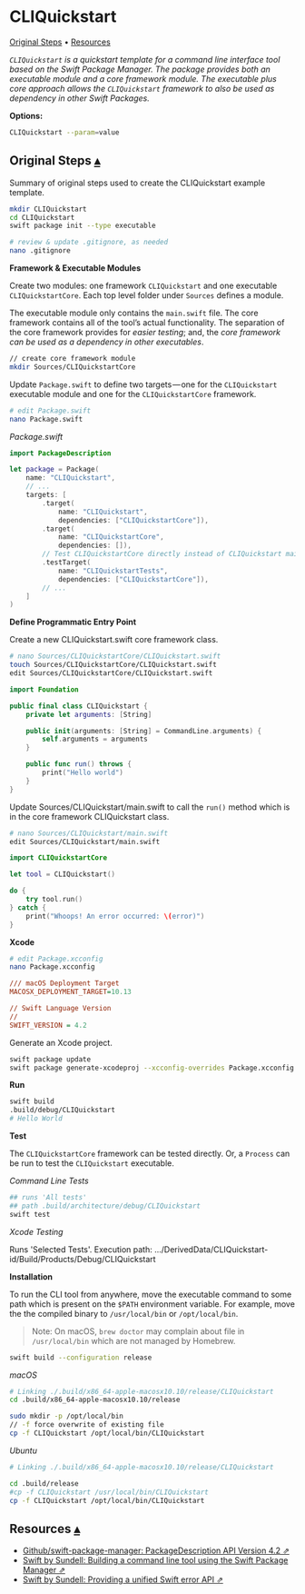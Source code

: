 # CLIQuickstart

<a id="toc"></a>
[Original Steps](#linkOriginalSteps) • 
[Resources](#linkResources) 

_`CLIQuickstart` is a quickstart template for a command line interface tool based on the Swift Package Manager.  The package provides both an executable module and a core framework module.  The executable plus core approach allows the `CLIQuickstart` framework to also be used as dependency in other Swift Packages._

**Options:**

```sh
CLIQuickstart --param=value

```

## Original Steps <a id="linkOriginalSteps"></a>[▴](#toc)

Summary of original steps used to create the CLIQuickstart example template.

``` sh
mkdir CLIQuickstart
cd CLIQuickstart
swift package init --type executable

# review & update .gitignore, as needed
nano .gitignore
```

**Framework & Executable Modules**

Create two modules: one framework `CLIQuickstart` and one executable `CLIQuickstartCore`. Each top level folder under `Sources` defines a module.

The executable module only contains the `main.swift` file. The core framework contains all of the tool’s actual functionality.  The separation of the core framework provides for *easier testing*; and, the *core framework can be used as a dependency in other executables*.

``` sh
// create core framework module
mkdir Sources/CLIQuickstartCore
```

Update `Package.swift` to define two targets — one for the `CLIQuickstart` executable module and one for the `CLIQuickstartCore` framework.

``` sh
# edit Package.swift
nano Package.swift
```

_Package.swift_

``` swift
import PackageDescription

let package = Package(
    name: "CLIQuickstart",
    // ...
    targets: [
        .target(
            name: "CLIQuickstart",
            dependencies: ["CLIQuickstartCore"]),
        .target(
            name: "CLIQuickstartCore",
            dependencies: []),
        // Test CLIQuickstartCore directly instead of CLIQuickstart main.swift
        .testTarget(
            name: "CLIQuickstartTests",
            dependencies: ["CLIQuickstartCore"]),
        // ...
    ]
)
```

**Define Programmatic Entry Point**

Create a new CLIQuickstart.swift core framework class.

``` sh
# nano Sources/CLIQuickstartCore/CLIQuickstart.swift
touch Sources/CLIQuickstartCore/CLIQuickstart.swift
edit Sources/CLIQuickstartCore/CLIQuickstart.swift 
```

``` swift
import Foundation

public final class CLIQuickstart {
    private let arguments: [String]

    public init(arguments: [String] = CommandLine.arguments) { 
        self.arguments = arguments
    }

    public func run() throws {
        print("Hello world")
    }
}
```

Update Sources/CLIQuickstart/main.swift to call the `run()` method which is in the core framework CLIQuickstart class.

``` sh
# nano Sources/CLIQuickstart/main.swift
edit Sources/CLIQuickstart/main.swift
```


``` swift
import CLIQuickstartCore

let tool = CLIQuickstart()

do {
    try tool.run()
} catch {
    print("Whoops! An error occurred: \(error)")
}
```

**Xcode**

``` sh
# edit Package.xcconfig 
nano Package.xcconfig
```

``` ini
/// macOS Deployment Target
MACOSX_DEPLOYMENT_TARGET=10.13

// Swift Language Version
// 
SWIFT_VERSION = 4.2
```

Generate an Xcode project.

``` sh
swift package update
swift package generate-xcodeproj --xcconfig-overrides Package.xcconfig
```

**Run**

``` sh
swift build
.build/debug/CLIQuickstart
# Hello World
```

**Test**

The `CLIQuickstartCore` framework can be tested directly. Or, a `Process` can be run to test the `CLIQuickstart` executable.

_Command Line Tests_


``` sh
## runs 'All tests'
## path .build/architecture/debug/CLIQuickstart
swift test
```

_Xcode Testing_

Runs 'Selected Tests'. Execution path: .../DerivedData/CLIQuickstart-id/Build/Products/Debug/CLIQuickstart

**Installation**

To run the CLI tool from anywhere, move the executable command to some path which is present on the `$PATH` environment variable. For example, move the the compiled binary to `/usr/local/bin` or `/opt/local/bin`.

> Note: On macOS, `brew doctor` may complain about file in `/usr/local/bin` which are not managed by Homebrew. 

``` sh
swift build --configuration release
```

_macOS_

``` sh
# Linking ./.build/x86_64-apple-macosx10.10/release/CLIQuickstart
cd .build/x86_64-apple-macosx10.10/release

sudo mkdir -p /opt/local/bin
// -f force overwrite of existing file
cp -f CLIQuickstart /opt/local/bin/CLIQuickstart
```

_Ubuntu_

``` sh
# Linking ./.build/x86_64-apple-macosx10.10/release/CLIQuickstart

cd .build/release
#cp -f CLIQuickstart /usr/local/bin/CLIQuickstart
cp -f CLIQuickstart /opt/local/bin/CLIQuickstart
```

## Resources <a id="linkResources"></a>[▴](#toc)

* [Github/swift-package-manager: PackageDescription API Version 4.2 ⇗](https://github.com/apple/swift-package-manager/blob/master/Documentation/PackageDescriptionV4_2.md)
* [Swift by Sundell: Building a command line tool using the Swift Package Manager ⇗](https://www.swiftbysundell.com/posts/building-a-command-line-tool-using-the-swift-package-manager)
* [Swift by Sundell: Providing a unified Swift error API ⇗](https://www.swiftbysundell.com/posts/providing-a-unified-swift-error-api)
